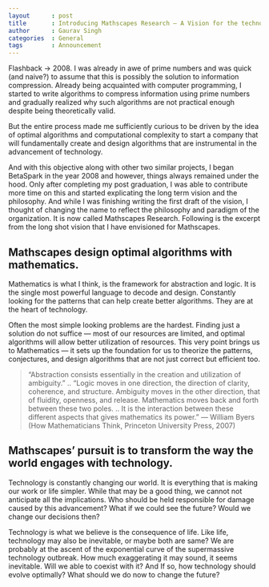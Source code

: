 ```yaml
---
layout      : post
title       : Introducing Mathscapes Research — A Vision for the technology of the Future 
author      : Gaurav Singh
categories  : General
tags        : Announcement
---
```


Flashback → 2008. I was already in awe of prime numbers and was quick (and naive?) to assume that this is possibly the solution to information compression. Already being acquainted with computer programming, I started to write algorithms to compress information using prime numbers and gradually realized why such algorithms are not practical enough despite being theoretically valid.

But the entire process made me sufficiently curious to be driven by the idea of optimal algorithms and computational complexity to start a company that will fundamentally create and design algorithms that are instrumental in the advancement of technology.

And with this objective along with other two similar projects, I began BetaSpark in the year 2008 and however, things always remained under the hood. Only after completing my post graduation, I was able to contribute more time on this and started explicating the long term vision and the philosophy. And while I was finishing writing the first draft of the vision, I thought of changing the name to reflect the philosophy and paradigm of the organization. It is now called Mathscapes Research. Following is the excerpt from the long shot vision that I have envisioned for Mathscapes.

## Mathscapes design optimal algorithms with mathematics.

Mathematics is what I think, is the framework for abstraction and logic. It is the single most powerful language to decode and design. Constantly looking for the patterns that can help create better algorithms. They are at the heart of technology.

Often the most simple looking problems are the hardest. Finding just a solution do not suffice — most of our resources are limited, and optimal algorithms will allow better utilization of resources. This very point brings us to Mathematics — it sets up the foundation for us to theorize the patterns, conjectures, and design algorithms that are not just correct but efficient too.

> “Abstraction consists essentially in the creation and utilization of ambiguity.” .. “Logic moves in one direction, the direction of clarity, coherence, and structure. Ambiguity moves in the other direction, that of fluidity, openness, and release. Mathematics moves back and forth between these two poles. .. It is the interaction between these different aspects that gives mathematics its power.”  — William Byers (How Mathematicians Think, Princeton University Press, 2007)

## Mathscapes’ pursuit is to transform the way the world engages with technology.

Technology is constantly changing our world. It is everything that is making our work or life simpler. While that may be a good thing, we cannot not anticipate all the implications. Who should be held responsible for damage caused by this advancement? What if we could see the future? Would we change our decisions then?

Technology is what we believe is the consequence of life. Like life, technology may also be inevitable, or maybe both are same? We are probably at the ascent of the exponential curve of the supermassive technology outbreak. How much exaggerating it may sound, it seems inevitable. Will we able to coexist with it? And If so, how technology should evolve optimally? What should we do now to change the future?
